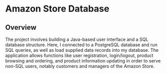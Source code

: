 # Amazon Store Database 

## Overview 
The project involves building a Java-based user interface and a SQL database structure. Here, I connected to a PostgreSQL database and run SQL queries, as well as load supplied data records into my database. The application allows functions like user registration, login/logout, product browsing and ordering, and product information updating in order to serve non-SQL users, notably customers and managers of the Amazon Store.
